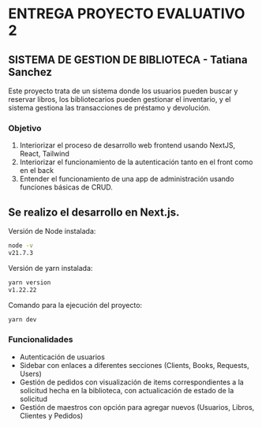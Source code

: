 # ENTREGA PROYECTO EVALUATIVO 2 

## SISTEMA DE GESTION DE BIBLIOTECA - Tatiana Sanchez
Este proyecto trata de un sistema donde los usuarios pueden buscar y reservar libros, los bibliotecarios pueden gestionar el inventario, y el sistema gestiona las transacciones de préstamo y devolución.

### Objetivo

1. Interiorizar el proceso de desarrollo web frontend usando NextJS, React, Tailwind
2. Interiorizar el funcionamiento de la autenticación tanto en el front como en el back
3. Entender el funcionamiento de una app de administración usando funciones básicas de CRUD.

## Se realizo el desarrollo en Next.js.

Versión de Node instalada:

```bash
node -v
v21.7.3
```
Versión de yarn instalada:

```bash
yarn version
v1.22.22
```

Comando para la ejecución del proyecto:

```bash
yarn dev
```

### Funcionalidades
* Autenticación de usuarios
* Sidebar con enlaces a diferentes secciones (Clients, Books, Requests, Users)
* Gestión de pedidos con visualización de items correspondientes a la solicitud hecha en la biblioteca, con actualicación de estado de la solicitud
* Gestión de maestros con opción para agregar nuevos (Usuarios, Libros, Clientes y Pedidos)
